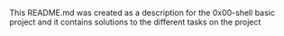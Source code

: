 This README.md was created as a description for the 0x00-shell basic project and
it contains solutions to the different tasks on the project
